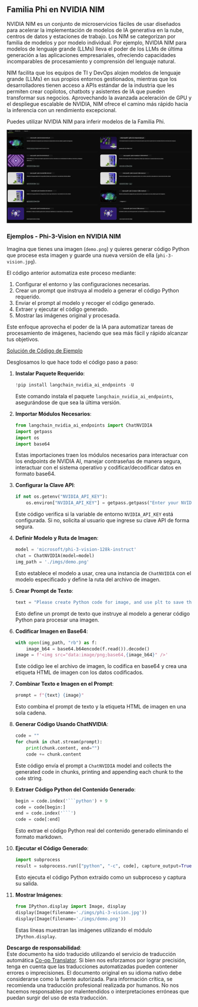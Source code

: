 <!--
CO_OP_TRANSLATOR_METADATA:
{
  "original_hash": "7b08e277df2a9307f861ae54bc30c772",
  "translation_date": "2025-03-27T06:46:42+00:00",
  "source_file": "md\\01.Introduction\\02\\06.NVIDIA.md",
  "language_code": "es"
}
-->
## Familia Phi en NVIDIA NIM

NVIDIA NIM es un conjunto de microservicios fáciles de usar diseñados para acelerar la implementación de modelos de IA generativa en la nube, centros de datos y estaciones de trabajo. Los NIM se categorizan por familia de modelos y por modelo individual. Por ejemplo, NVIDIA NIM para modelos de lenguaje grande (LLMs) lleva el poder de los LLMs de última generación a las aplicaciones empresariales, ofreciendo capacidades incomparables de procesamiento y comprensión del lenguaje natural.

NIM facilita que los equipos de TI y DevOps alojen modelos de lenguaje grande (LLMs) en sus propios entornos gestionados, mientras que los desarrolladores tienen acceso a APIs estándar de la industria que les permiten crear copilotos, chatbots y asistentes de IA que pueden transformar sus negocios. Aprovechando la avanzada aceleración de GPU y el despliegue escalable de NVIDIA, NIM ofrece el camino más rápido hacia la inferencia con un rendimiento excepcional.

Puedes utilizar NVIDIA NIM para inferir modelos de la Familia Phi.

![nim](../../../../../translated_images/Phi-NIM.45af94d89220fbbbc85f8da0379150a29cc88c3dd8ec417b1d3b7237bbe1c58a.es.png)

### **Ejemplos - Phi-3-Vision en NVIDIA NIM**

Imagina que tienes una imagen (`demo.png`) y quieres generar código Python que procese esta imagen y guarde una nueva versión de ella (`phi-3-vision.jpg`).

El código anterior automatiza este proceso mediante:

1. Configurar el entorno y las configuraciones necesarias.
2. Crear un prompt que instruya al modelo a generar el código Python requerido.
3. Enviar el prompt al modelo y recoger el código generado.
4. Extraer y ejecutar el código generado.
5. Mostrar las imágenes original y procesada.

Este enfoque aprovecha el poder de la IA para automatizar tareas de procesamiento de imágenes, haciendo que sea más fácil y rápido alcanzar tus objetivos.

[Solución de Código de Ejemplo](../../../../../code/06.E2E/E2E_Nvidia_NIM_Phi3_Vision.ipynb)

Desglosamos lo que hace todo el código paso a paso:

1. **Instalar Paquete Requerido**:
    ```python
    !pip install langchain_nvidia_ai_endpoints -U
    ```
    Este comando instala el paquete `langchain_nvidia_ai_endpoints`, asegurándose de que sea la última versión.

2. **Importar Módulos Necesarios**:
    ```python
    from langchain_nvidia_ai_endpoints import ChatNVIDIA
    import getpass
    import os
    import base64
    ```
    Estas importaciones traen los módulos necesarios para interactuar con los endpoints de NVIDIA AI, manejar contraseñas de manera segura, interactuar con el sistema operativo y codificar/decodificar datos en formato base64.

3. **Configurar la Clave API**:
    ```python
    if not os.getenv("NVIDIA_API_KEY"):
        os.environ["NVIDIA_API_KEY"] = getpass.getpass("Enter your NVIDIA API key: ")
    ```
    Este código verifica si la variable de entorno `NVIDIA_API_KEY` está configurada. Si no, solicita al usuario que ingrese su clave API de forma segura.

4. **Definir Modelo y Ruta de Imagen**:
    ```python
    model = 'microsoft/phi-3-vision-128k-instruct'
    chat = ChatNVIDIA(model=model)
    img_path = './imgs/demo.png'
    ```
    Esto establece el modelo a usar, crea una instancia de `ChatNVIDIA` con el modelo especificado y define la ruta del archivo de imagen.

5. **Crear Prompt de Texto**:
    ```python
    text = "Please create Python code for image, and use plt to save the new picture under imgs/ and name it phi-3-vision.jpg."
    ```
    Esto define un prompt de texto que instruye al modelo a generar código Python para procesar una imagen.

6. **Codificar Imagen en Base64**:
    ```python
    with open(img_path, "rb") as f:
        image_b64 = base64.b64encode(f.read()).decode()
    image = f'<img src="data:image/png;base64,{image_b64}" />'
    ```
    Este código lee el archivo de imagen, lo codifica en base64 y crea una etiqueta HTML de imagen con los datos codificados.

7. **Combinar Texto e Imagen en el Prompt**:
    ```python
    prompt = f"{text} {image}"
    ```
    Esto combina el prompt de texto y la etiqueta HTML de imagen en una sola cadena.

8. **Generar Código Usando ChatNVIDIA**:
    ```python
    code = ""
    for chunk in chat.stream(prompt):
        print(chunk.content, end="")
        code += chunk.content
    ```
    Este código envía el prompt a `ChatNVIDIA` model and collects the generated code in chunks, printing and appending each chunk to the `code` string.

9. **Extraer Código Python del Contenido Generado**:
    ```python
    begin = code.index('```python') + 9
    code = code[begin:]
    end = code.index('```')
    code = code[:end]
    ```
    Esto extrae el código Python real del contenido generado eliminando el formato markdown.

10. **Ejecutar el Código Generado**:
    ```python
    import subprocess
    result = subprocess.run(["python", "-c", code], capture_output=True)
    ```
    Esto ejecuta el código Python extraído como un subproceso y captura su salida.

11. **Mostrar Imágenes**:
    ```python
    from IPython.display import Image, display
    display(Image(filename='./imgs/phi-3-vision.jpg'))
    display(Image(filename='./imgs/demo.png'))
    ```
    Estas líneas muestran las imágenes utilizando el módulo `IPython.display`.

**Descargo de responsabilidad**:  
Este documento ha sido traducido utilizando el servicio de traducción automática [Co-op Translator](https://github.com/Azure/co-op-translator). Si bien nos esforzamos por lograr precisión, tenga en cuenta que las traducciones automatizadas pueden contener errores o imprecisiones. El documento original en su idioma nativo debe considerarse como la fuente autorizada. Para información crítica, se recomienda una traducción profesional realizada por humanos. No nos hacemos responsables por malentendidos o interpretaciones erróneas que puedan surgir del uso de esta traducción.